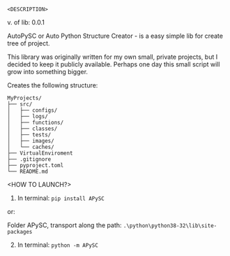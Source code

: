 ```﻿<DESCRIPTION>```
 
v. of lib: 0.0.1

 AutoPySC or Auto Python Structure Creator - is a easy simple lib for create tree of project. 

 This library was originally written for my own small, private projects, 
but I decided to keep it publicly available. 
Perhaps one day this small script will grow into something bigger.

Creates the following structure:

```
MyProjects/
├── src/
│   ├── configs/
│   ├── logs/
│   ├── functions/
│   ├── classes/
│   ├── tests/
│   ├── images/
│   └── caches/
├── VirtualEnviroment
├── .gitignore
├── pyproject.toml
└── README.md
```

<HOW TO LAUNCH?>
 1) In terminal: ```pip install APySC```
 
 or:

 Folder APySC, transport along the path:  ```.\python\python38-32\lib\site-packages```
 
 2) In terminal: ```python -m APySC```

<CODE BY PYTHOFANOFF.>











